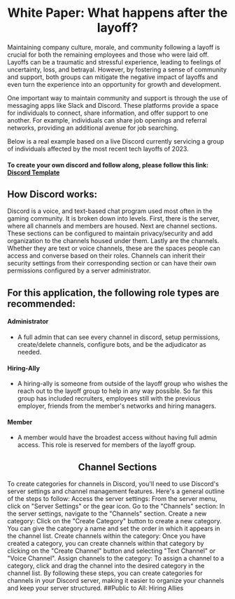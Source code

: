 <h1 align="center">White Paper: What happens after the layoff?</h1>




<p>Maintaining company culture, morale, and community following a layoff is crucial for both the remaining employees and those who were laid off. Layoffs can be a traumatic and stressful experience, leading to feelings of uncertainty, loss, and betrayal. However, by fostering a sense of community and support, both groups can mitigate the negative impact of layoffs and even turn the experience into an opportunity for growth and development.</p>
<p>One important way to maintain community and support is through the use of messaging apps like Slack and Discord. These platforms provide a space for individuals to connect, share information, and offer support to one another. For example, individuals can share job openings and referral networks, providing an additional avenue for job searching.</p>
<p>Below is a real example based on a live Discord currently servicing a group of individuals affected by the most recent tech layoffs of 2023.</p>


#### To create your own discord and follow along, please follow this link: [Discord Template](https://discord.new/Q6hCwuZPyhbT)
## How Discord works:
Discord is a voice, and text-based chat program used most often in the gaming community.  It is broken down into levels.  First, there is the server, where all channels and members are housed.  Next are channel sections.  These sections can be configured to maintain privacy/security and add organization to the channels housed under them.  Lastly are the channels.  Whether they are text or voice channels, these are the spaces people can access and converse based on their roles.  Channels can inherit their security settings from their corresponding section or can have their own permissions configured by a server administrator.




## For this application, the following role types are recommended: 
#### Administrator
  - A full admin that can see every channel in discord, setup permissions, create/delete channels, configure bots, and be the adjudicator as needed.
#### Hiring-Ally
  - A hiring-ally is someone from outside of the layoff group who wishes the reach out to the layoff group to help in any way possible.  So far this group has included recruiters, employees still with the previous employer, friends from the member's networks and hiring managers.
#### Member
  - A member would have the broadest access without having full admin access.  This role is reserved for members of the layoff group.
<h2 align="center">Channel Sections</h2>
To create categories for channels in Discord, you'll need to use Discord's server settings and channel management features. Here's a general outline of the steps to follow:
Access the server settings: From the server menu, click on "Server Settings" or the gear icon.
Go to the "Channels" section: In the server settings, navigate to the "Channels" section.
Create a new category: Click on the "Create Category" button to create a new category. You can give the category a name and set the order in which it appears in the channel list.
Create channels within the category: Once you have created a category, you can create channels within that category by clicking on the "Create Channel" button and selecting "Text Channel" or "Voice Channel".
Assign channels to the category: To assign a channel to a category, click and drag the channel into the desired category in the channel list.
By following these steps, you can create categories for channels in your Discord server, making it easier to organize your channels and keep your server structured.
##Public to All: Hiring Allies
